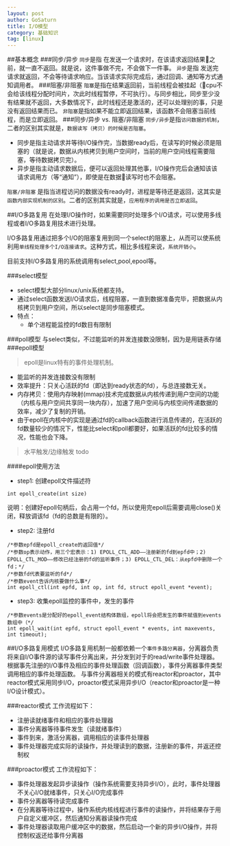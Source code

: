 ```yaml
---
layout: post
author: GoSaturn
title: I/O模型
category: 基础知识
tag: [linux]
---
```

##基本概念
###同步/异步
`同步`是指 在发送一个请求时，在该请求返回结果之前，就一直不返回。就是说，这件事做不完，不会做下一件事。
`异步`是指 发送完请求就返回，不会等待请求响应。当该请求实际完成后，通过回调、通知等方式通知调用者。
###阻塞/非阻塞
`阻塞`是指在结果返回前，当前线程会被挂起（cpu不会给该线程分配时间片，次此时线程暂停，不可执行）。与同步相比，同步至少没有结果就不返回，大多数情况下，此时线程还是激活的，还可以处理别的事，只是没有返回结果而已。
`非阻塞`是指如果不能立即返回结果，该函数不会阻塞当前线程，而是立即返回。
###同步/异步 vs. 阻塞/非阻塞
`同步/异步`是指`访问数据的机制`，二者的区别其实就是，`数据读写（拷贝）的时候是否阻塞`。

 - 同步是指主动请求并等待I/O操作完，当数据ready后，在读写的时候必须是阻塞的（就是说，数据从内核拷贝到用户空间时，当前的用户空间线程需要阻塞，等待数据拷贝完）。
 - 异步是指主动请求数据后，便可以返回处理其他事，I/O操作完后会通知该该请求调用方（等“通知”），即使是在数据读写时也不会阻塞。
 

`阻塞/非阻塞` 是指当进程访问的数据没有ready时，进程是等待还是返回，这其实是`函数内部实现机制的区别`。二者的区别其实就是，`应用程序的调用是否立即返回`。


##I/O多路复用
在处理I/O操作时，如果需要同时处理多个I/O请求，可以使用多线程或者I/O多路复用技术进行处理。


I/O多路复用通过把多个I/O的阻塞复用到同一个select的阻塞上，从而可以使系统利用`单线程处理多个I/O连接请求`。这种方式，相比多线程来说，`系统开销小`。


目前支持I/O多路复用的系统调用有select,pool,epool等。

###select模型

 - select模型大部分linux/unix系统都支持。
 - 通过select函数发送I/O请求后，线程阻塞，一直到数据准备完毕，把数据从内核拷贝到用户空间，所以select是同步阻塞模式。
 - 特点：
	 - 单个进程能监控的fd数目有限制

###poll模型
与select类似，不过能监听的并发连接数没限制，因为是用链表存储
###epoll模型
>epoll是linux特有的事件处理机制。

 -  能监听的并发连接数没有限制
 - 效率提升：只关心活跃的fd（即达到ready状态的fd），与总连接数无关。
 - 内存拷贝：使用内存映射(mmap)技术完成数据从内核传递到用户空间的功能（内核与用户空间共享同一块内存），加速了用户空间与内核空间传递数据的效率，减少了复制的开销。
 - 由于epoll在内核中的实现是通过fd的callback函数进行消息传递的，在活跃的fd数量较少的情况下，性能比select和poll都要好，如果活跃的fd比较多的情况，性能也会下降。
>水平触发/边缘触发 todo

####epoll使用方法

 - step1:  创建epoll文件描述符

 ```
 int epoll_create(int size)
 ```
 说明：创建好epoll句柄后，会占用一个fd，所以使用完epoll后需要调用close()关闭，释放调该fd（fd的总数是有限的）。
 -  step2: 注册fd

 ```
 /*参数epfd是epoll_create的返回值*/
 /*参数op表示动作，用三个宏表示：1) EPOLL_CTL_ADD——注册新的fd到epfd中；2) EPOLL_CTL_MOD——修改已经注册的fd的监听事件；3) EPOLL_CTL_DEL：从epfd中删除一个fd；*/
 /*参数fd代表要监听的fd*/
 /*参数event告诉内核要做什么事*/ 
 int epoll_ctl(int epfd, int op, int fd, struct epoll_event *event);
 ```

 - step3: 收集epoll监控的事件中，发生的事件
 
 ```
/*参数events是分配好的epoll_event结构体数组，epoll将会把发生的事件赋值到events数组中（*/
int epoll_wait(int epfd, struct epoll_event * events, int maxevents, int timeout);

 ```

##I/O多路复用模式
I/O多路复用机制一般都依赖一个`事件多路分离器`，分离器负责将来自I/O事件源的读写事件分离出来，并分发到对于的read/write事件处理器。根据事先注册的I/O事件及相应的事件处理函数（回调函数），事件分离器事件类型调用相应的事件处理函数。
与事件分离器相关的模式有reactor和proactor，其中reactor模式采用同步I/O，proactor模式采用异步I/O（reactor和proactor是一种I/O设计模式）。

###reactor模式
工作流程如下：

 - 注册读就绪事件和相应的事件处理器
 - 事件分离器等待事件发生（读就绪事件）
 - 事件到来，激活分离器，调用相应的读事件处理器
 - 事件处理器完成实际的读操作，并处理读到的数据，注册新的事件，并返还控制权

###proactor模式
工作流程如下：

 - 事件处理器发起异步读操作（操作系统需要支持异步I/O），此时，事件处理器不关心I/O就绪事件，只关心I/O完成事件
 - 事件分离器等待读完成事件
 - 在分离器等待过程中，操作系统内核线程进行事件的读操作，并将结果存于用户自定义缓冲区，然后通知分离器读操作完成
 - 事件处理器读取用户缓冲区中的数据，然后启动一个新的异步I/O操作，并将控制权返还给事件分离器





